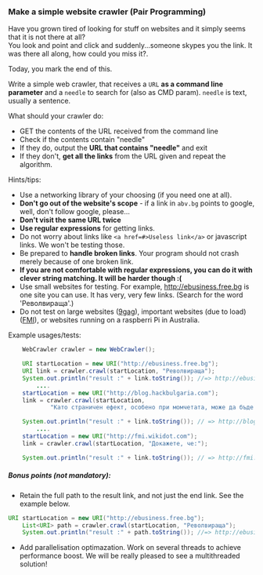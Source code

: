 ### Make a simple website crawler (Pair Programming)
Have you grown tired of looking for stuff on websites and it simply seems that it is not there at all?  
You look and point and click and suddenly...someone skypes you the link. It was there all along, how could you miss it?.  

Today, you mark the end of this.

Write a simple web crawler, that receives a `URL` **as a command line parameter** and a `needle` to search for (also as CMD param).
`needle` is text, usually a sentence.

What should your crawler do:
- GET the contents of the URL received from the command line
- Check if the contents contain "needle"
- If they do, output the **URL that contains "needle"** and exit
- If they don't, **get all the links** from the URL given and repeat the algorithm.

Hints/tips:
- Use a networking library of your choosing (if you need one at all).
- **Don't go out of the website's scope** - if a link in `abv.bg` points to google, well, don't follow google, please... 
- **Don't visit the same URL twice** 
- **Use regular expressions** for getting links. 
- Do not worry about links like `<a href=#>Useless link</a>` or javascript links. We won't be testing those.
- Be prepared to **handle broken links**. Your program should not crash merely because of one broken link.
- **If you are not comfortable with regular expressions, you can do it with clever string matching. It will be harder though :(**
- Use small websites for testing. For example, http://ebusiness.free.bg is one site you can use. It has very, very few links. (Search for the word 'Револвираща'.)
- Do not test on large websites ([9gag](http://9gag.com)), important websites (due to load) ([FMI](http://fmi.uni-sofia.bg)), or websites running on a raspberri Pi in Australia.

Example usages/tests:
```java
	WebCrawler crawler = new WebCrawler();

	URI startLocation = new URI("http://ebusiness.free.bg");
	URI link = crawler.crawl(startLocation, "Револвираща"); 
	System.out.println("result :" + link.toString()); //=> http://ebusiness.free.bg/cards_bank_cards.html
        ....
	startLocation = new URI("http://blog.hackbulgaria.com");
	link = crawler.crawl(startLocation,
			"Като страничен ефект, особено при момчетата, може да бъде бързо-растяща брада.");

	System.out.println("result :" + link.toString()); // => http://blog.hackbulgaria.com/fall-of-the-hackers/
        ....
	startLocation = new URI("http://fmi.wikidot.com");
	link = crawler.crawl(startLocation, "Докажете, че:");

	System.out.println("result :" + link.toString()); // => http://fmi.wikidot.com/anal-examination-1
```

##### Bonus points (not mandatory):
- Retain the full path to the result link, and not just the end link. See the example below.
```java
URI startLocation = new URI("http://ebusiness.free.bg");
	List<URI> path = crawler.crawl(startLocation, "Револвираща"); 
	System.out.println("result :" + path.toString()); //=> http://ebusiness.free.bg/cards_bank_cards.html // => http://ebusiness.free.bg, http://ebusiness.free.bg/index.html, http://ebusiness.free.bg/cards_bank_cards.html
```
- Add parallelisation optimazation. Work on several threads to achieve performance boost. We will be really pleased to see a multithreaded solution! 


